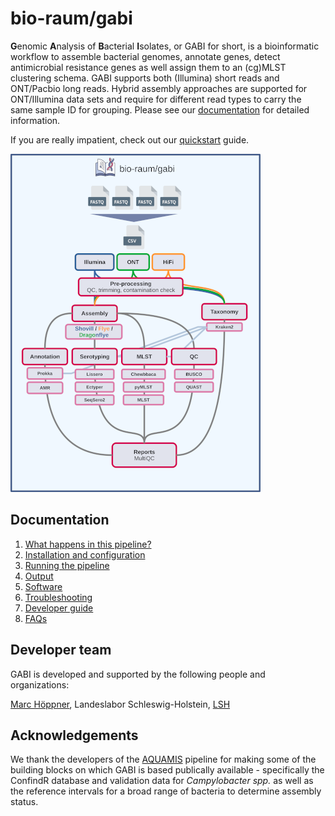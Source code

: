# bio-raum/gabi

**G**enomic **A**nalysis of **B**acterial **I**solates, or GABI for short, is a bioinformatic workflow to assemble bacterial genomes, annotate genes, detect antimicrobial resistance genes as well assign them to an (cg)MLST clustering schema. GABI supports both (Illumina) short reads and ONT/Pacbio long reads. Hybrid assembly approaches are supported for ONT/Illumina data sets and require for different read types to carry the same sample ID for grouping. Please see our [documentation](docs/usage.md) for detailed information.  

If you are really impatient, check out our [quickstart](docs/quickstart.md) guide. 

![schema](images/GABI_Schema_v5.png)

## Documentation 

1. [What happens in this pipeline?](docs/pipeline.md)
2. [Installation and configuration](docs/installation.md)
3. [Running the pipeline](docs/usage.md)
4. [Output](docs/output.md)
5. [Software](docs/software.md)
5. [Troubleshooting](docs/troubleshooting.md)
6. [Developer guide](docs/developer.md)
7. [FAQs](docs/faq.md)

## Developer team

GABI is developed and supported by the following people and organizations:

[Marc Höppner](https://github.com/marchoeppner), Landeslabor Schleswig-Holstein, [LSH](https://www.schleswig-holstein.de/DE/landesregierung/ministerien-behoerden/LLABOR)

## Acknowledgements

We thank the developers of the [AQUAMIS](https://gitlab.com/bfr_bioinformatics/AQUAMIS) pipeline for making some of the building blocks on which GABI is based publically available - specifically the ConfindR database and validation data for <i>Campylobacter spp.</i> as well as the reference intervals for a broad range of bacteria to determine assembly status. 